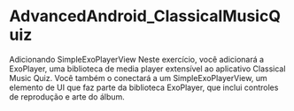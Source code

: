 # AdvancedAndroid_ClassicalMusicQuiz

Adicionando SimpleExoPlayerView
Neste exercício, você adicionará a ExoPlayer, uma biblioteca de media player extensível ao aplicativo Classical Music Quiz. Você também o conectará a um SimpleExoPlayerView, um elemento de UI que faz parte da biblioteca ExoPlayer, que inclui controles de reprodução e arte do álbum.
